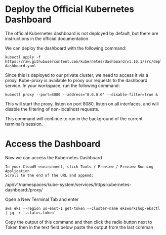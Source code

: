 # Deploy the Official Kubernetes Dashboard
The official Kubernetes dashboard is not deployed by default, but there are instructions in the official documentation

We can deploy the dashboard with the following command:
```
kubectl apply -f https://raw.githubusercontent.com/kubernetes/dashboard/v1.10.1/src/deploy/recommended/kubernetes-dashboard.yaml
```
Since this is deployed to our private cluster, we need to access it via a proxy. Kube-proxy is available to proxy our requests to the dashboard service. In your workspace, run the following command:
```
kubectl proxy --port=8080 --address='0.0.0.0' --disable-filter=true &
```
This will start the proxy, listen on port 8080, listen on all interfaces, and will disable the filtering of non-localhost requests.

This command will continue to run in the background of the current terminal’s session.



# Access the Dashboard

Now we can access the Kubernetes Dashboard

    In your Cloud9 environment, click Tools / Preview / Preview Running Application
    Scroll to the end of the URL and append:

/api/v1/namespaces/kube-system/services/https:kubernetes-dashboard:/proxy/

Open a New Terminal Tab and enter
```
aws eks --region us-east-1 get-token --cluster-name eksworkshop-eksctl | jq -r '.status.token' 
```
Copy the output of this command and then click the radio button next to Token then in the text field below paste the output from the last comman
